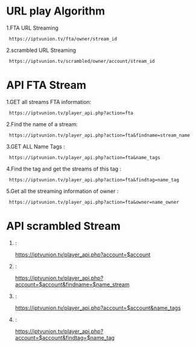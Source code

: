 # URL play Algorithm 

1.FTA URL Streaming

     https://iptvunion.tv/fta/owner/stream_id
    
2.scrambled URL Streaming 

     https://iptvunion.tv/scrambled/owner/account/stream_id
    
# API FTA Stream

 

1.GET all streams FTA information:

     https://iptvunion.tv/player_api.php?action=fta
     
2.Find the name of a stream:

     https://iptvunion.tv/player_api.php?action=fta&findname=stream_name
    
3.GET ALL Name Tags :

     https://iptvunion.tv/player_api.php?action=fta&name_tags
     
     
4.Find the tag and get the streams of this tag :

     https://iptvunion.tv/player_api.php?action=fta&findtag=name_tag
    
5.Get all the streaming information of owner :

     https://iptvunion.tv/player_api.php?action=fta&owner=name_owner
        
# API scrambled Stream

1. :

     https://iptvunion.tv/player_api.php?account=$account 
     
2. :

     https://iptvunion.tv/player_api.php?account=$account&findname=$name_stream
    
3. :

     https://iptvunion.tv/player_api.php?account=$account&name_tags
     
4. :

     https://iptvunion.tv/player_api.php?account=$account&findtag=$name_tag
    



    
